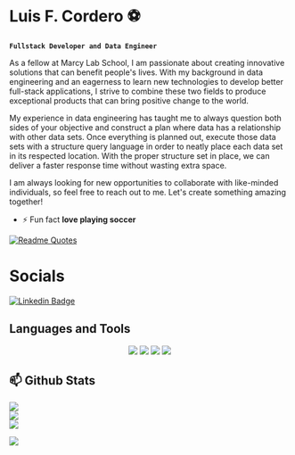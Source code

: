 # Luis F. Cordero ⚽

**`Fullstack Developer and Data Engineer`**

As a fellow at Marcy Lab School, I am passionate about creating innovative solutions that can benefit people's lives. With my background in data engineering and an eagerness to learn new technologies to develop better full-stack applications, I strive to combine these two fields to produce exceptional products that can bring positive change to the world.

My experience in data engineering has taught me to always question both sides of your objective and construct a plan where data has a relationship with other data sets. Once everything is planned out, execute those data sets with a structure query language in order to neatly place each data set in its respected location. With the proper structure set in place, we can deliver a faster response time without wasting extra space.

I am always looking for new opportunities to collaborate with like-minded individuals, so feel free to reach out to me. Let's create something amazing together!

- ⚡ Fun fact **love playing soccer**

[![Readme Quotes](https://quotes-github-readme.vercel.app/api?type=horizontal&theme=dracula&quote=The+body+should+be+treated+rigorously,+that+it+may+not+be+disobedient+to+the+mind.&author=Lucius+Annaeus+Seneca
)](https://github.com/piyushsuthar/github-readme-quotes)

# Socials
[![Linkedin Badge](https://img.shields.io/badge/-LinkedIn-0e76a8?style=flat-square&logo=Linkedin&logoColor=white)](https://linkedin.com/in/luisfcordero4)

## Languages and Tools
<p align="center">
  <img src="https://skillicons.dev/icons?i=js,html,css,bash,py" />
  <img src="https://skillicons.dev/icons?i=react,jquery,java,express,nodejs" />
  <img src="https://skillicons.dev/icons?i=aws,git,github,vscode,postgres" />
  <img src="https://skillicons.dev/icons?i=postman,webflow,bootstrap,figma,tailwind," />
</p>

## 📫 Github Stats
![](https://github-readme-stats.vercel.app/api?username=luisc8487&theme=dark&hide_border=false&include_all_commits=true&count_private=true)<br/>
![](https://github-readme-streak-stats.herokuapp.com/?user=luisc8487&theme=dark&hide_border=false)<br/>
![](https://github-readme-stats.vercel.app/api/top-langs/?username=luisc8487&theme=dark&hide_border=false&include_all_commits=true&count_private=true&layout=compact)

[![](https://visitcount.itsvg.in/api?id=luisc8487&icon=6&color=6)](https://visitcount.itsvg.in)

